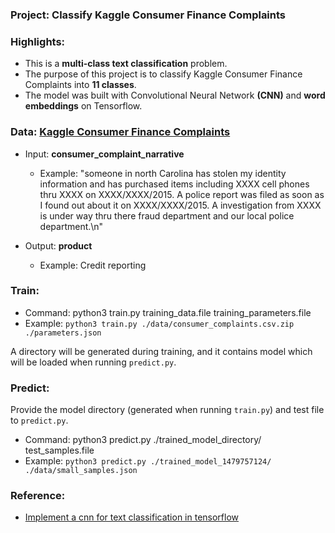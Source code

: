 ### Project: Classify Kaggle Consumer Finance Complaints

### Highlights:

 - This is a **multi-class text classification** problem.
 - The purpose of this project is to classify Kaggle Consumer Finance Complaints into **11 classes**. 
 - The model was built with Convolutional Neural Network **(CNN)** and **word embeddings** on Tensorflow.

### Data: [Kaggle Consumer Finance Complaints](https://www.kaggle.com/cfpb/us-consumer-finance-complaints)

 - Input: **consumer_complaint_narrative**

    - Example: "someone in north Carolina has stolen my identity information and has purchased items including XXXX cell phones thru XXXX on XXXX/XXXX/2015. A police report was filed as soon as I found out about it on XXXX/XXXX/2015. A investigation from XXXX is under way thru there fraud department and our local police department.\n"
    
 - Output: **product**

     - Example: Credit reporting

### Train:

 - Command: python3 train.py training_data.file training_parameters.file
 - Example: ```python3 train.py ./data/consumer_complaints.csv.zip ./parameters.json```
 
 A directory will be generated during training, and it contains model which will be loaded when running ```predict.py```.

### Predict:

 Provide the model directory (generated when running ```train.py```) and test file to ```predict.py```.
 - Command: python3 predict.py ./trained_model_directory/ test_samples.file
 - Example: ```python3 predict.py ./trained_model_1479757124/ ./data/small_samples.json```

### Reference:
 - [Implement a cnn for text classification in tensorflow](http://www.wildml.com/2015/12/implementing-a-cnn-for-text-classification-in-tensorflow/)
